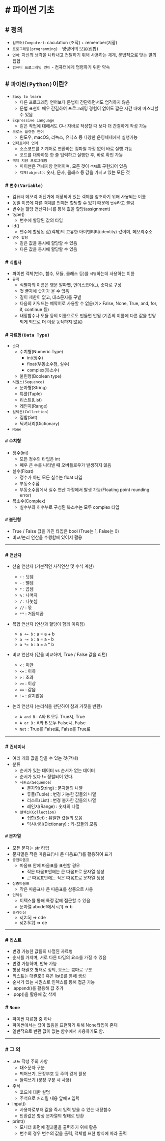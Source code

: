 # # 파이썬 기초

## # 정의
- `컴퓨터(Computer)`: caculation (조작) + remember(저장)
- `프로그래밍(programming)` - 명령어의 모음(집합)
- `언어`: 자신의 생각을 나타내고 전달하기 위해 사용하는 체계, 문법적으로 맞는 말의 집합
- `컴퓨터 프로그래밍 언어` - 컴퓨터에게 명령하기 위한 약속

## # `파이썬(Python)`이란?
- `Easy to learn`
    - 다른 프로그래밍 언어보다 문법이 간단하면서도 엄격하지 않음
    - 문법 표현이 매우 간결하여 프로그래밍 경험이 없어도 짧은 시간 내에 마스터할 수 있음
- `Expressive Language`
    - 같은 작업에 대해서도 C나 자바로 작성할 때 보다 더 간결하게 작성 가능
- `크로스 플랫폼 언어`
    - 윈도우, macOS, 리눅스, 유닉스 등 다양한 운영체제에서 실행가능
- `인터프리터 언어`
    - 소스코드를 기계어로 변환하는 컴파일 과정 없이 바로 실행 가능
    - 코드를 대화하듯 한 줄 입력하고 실행한 후, 바로 확인 가능
- `객체 지향 프로그래밍`
    - 파이썬은 객체지향 언어이며, 모든 것이 `객체`로 구현되어 있음
    - `객체(object)`: 숫자, 문자, 클래스 등 값을 가지고 있는 모든 것

### # `변수(Variable)`
- 컴퓨터 메모리 어딘가에 저장되어 있는 객체를 참조하기 위해 사용되는 이름
- 동일 이름에 다른 객체를 언제든 할당할 수 있기 때문에 `변수`라고 불림
- 변수는 할당 연산자(=)를 통해 값을 할당(assignment)
- type()
    - 변수에 할당된 값의 타입
- id()
    - 변수에 할당된 값(객체)의 고유한 아이덴티티(identity) 값이며, 메모리주소
- `변수 할당`
    - 같은 값을 동시에 할당할 수 있음
    - 다른 값을 동시에 할당할 수 있음

### # `식별자`
- 파이썬 객체(변수, 함수, 모듈, 클래스 등)를 `식별`하는데 사용하는 이름
- `규칙`
    - 식별자의 이름은 영문 알파벳, 언더스코어(_), 숫자로 구성
    - 첫 글자에 숫자가 올 수 없음
    - 길이 제한이 없고, 대소문자를 구별
    - 다음의 키워드는 예약어로 사용할 수 없음(예> False, None, True, and, for, if, continue 등)
    - 내장함수나 모듈 등의 이름으로도 만들면 안됨 (기존의 이름에 다른 값을 할당되게 되므로 더 이상 동작하지 않음)

### # `자료형(Data Type)`
- `숫자`
    - 수치형(Numeric Type)
        - int(정수)
        - float(부동소수점, 실수)
        - complex(복소수)
    - 불린형(Boolean type)
- `시퀀스(Sequence)`
    - 문자형(String)
    - 튜플(Tuple)
    - 리스트(List)
    - 레인지(Range)
- `컬렉션(Collection)`
    - 집합(Set)
    - 딕셔너리(Dictionary)
- `None`

#### # 수치형
- 정수(int)
    - 모든 정수의 타입은 int
    - 매우 큰 수를 나타낼 때 오버플로우가 발생하지 않음
- 실수(Float)
    - 정수가 아닌 모든 실수는 float 타입
    - 부동소수점
    - 부동소수점에서 실수 연산 과정에서 발생 가능(Floating point rounding error)
- 복소수(Complex)
    - 실수부와 허수부로 구성된 복소수는 모두 complex 타입

#### # 불린형
- True / False 값을 가진 타입은 bool (True는 1, False는 0)
- 비교/논리 연산을 수행함에 있어서 활용
-------------------------------------------

### # `연산자`
- 산술 연산자 (기본적인 사칙연산 및 수식 계산)
    - `+` : 덧셈
    - `-` : 뺄셈
    - `*` : 곱셈
    - `%` : 나머지
    - `/` : 나눗셈
    - `//` : 몫
    - `**` : 거듭제곱

- 복합 연산자 (연산과 할당이 함께 이뤄짐)
    - `a += b` : a = a + b
    - `a -= b` : a = a - b
    - `a *= b` : a = a * b

- 비교 연산자 (값을 비교하며, True / False 값을 리턴)
    - `<` : 미만
    - `<=` : 이하
    - `>` : 초과
    - `>=` : 이상
    - `==` : 같음
    - `!=` : 같지않음

- 논리 연산자 (논리식을 판단하여 참과 거짓을 반환)
    - `A and B` : A와 B 모두 True시, True
    - `A or B` : A와 B 모두 False시, False
    - `Not` : True를 False로, False를 True로

------------------------------------------------

### # `컨테이너`
- 여러 개의 값을 담을 수 있는 것(객체)
- 분류
    - 순서가 있는 데이터 vs 순서가 없는 데이터
    - 순서가 있다 != 정렬되어 있다.
    - `시퀀스(Sequence)`
        - 문자형(String) : 문자들의 나열
        - 튜플(Tuple) : 변경 가능한 값들의 나열
        - 리스트(List) : 변경 불가한 값들의 나열
        - 레인지(Range) : 숫자의 나열
    - `컬렉션(Collection)`
        - 집합(Set) : 유일한 값들의 모음
        - 딕셔너리(Dictionary) : 키-값들의 모음

#### # 문자열
 - 모든 문자는 str 타입
 - 문자열은 작은 따옴표(')나 큰 다옴표(")를 활용하여 표기
 - `중첩따옴표`
    - 따옴표 안에 따옴표를 표현할 경우
        - 작은 따옴표안에는 큰 따옴표로 문자열 생성
        - 큰 따옴표안에는 작은 따옴표로 문자열 생성 
- `삼중따옴표`
    - 작은 따옴표나 큰 따옴표를 삼중으로 사용
- `인덱싱`
    - 이덱스를 통해 특정 값에 접근할 수 있음
    - 문자열 abcdef에서 s[1] => b
- `슬라이싱`
    - s[2:5] => cde
    - s[2:5:2] => ce

---------------------------------------------

### # `리스트`
- 변경 가능한 값들의 나열된 자료형
- 순서를 가지며, 서로 다른 타입의 요소를 가질 수 있음
- 변경 가능하며, 반복 가능
- 항상 대괄호 형태로 정의, 요소는 콤마로 구분
- 리스트는 대괄호[] 혹은 list()를 통해 생성
- 순서가 있는 시퀀스로 인덱스를 통해 접근 가능
- .append()를 활용해 값 추가
- .pop()을 활용해 값 삭제

### # `None`
- 파이썬 자료형 중 하나
- 파이썬에서는 값이 없음을 표현하기 위해 None타입이 존재
- 일반적으로 반환 값이 없는 함수에서 사용하기도 함.

-----------------------------------------------------
### # 그 외
- 코드 작성 주의 사항
    - 대소문자 구분
    - 띄어쓰기, 문장부호 등 주의 깊게 활용
    - 들여쓰기 (문장 구분 시 사용)
- 주석
    - 코드에 대한 설명
    - 주석으로 처리될 내용 앞에 `#` 입력
- input()
    - 사용자로부터 값을 즉시 입력 받을 수 있는 내장함수
    - 반환값은 항상 문자열의 형태로 반환
- print()
    - 모니터 화면에 결과물을 출력하기 위해 활용
    - 변수의 경우 변수의 값을 출력, 객체별 표현 방식에 따라 출력
    

